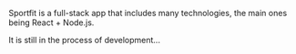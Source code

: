 Sportfit is a full-stack app that includes many technologies, the main ones being React + Node.js. 

It is still in the process of development...
